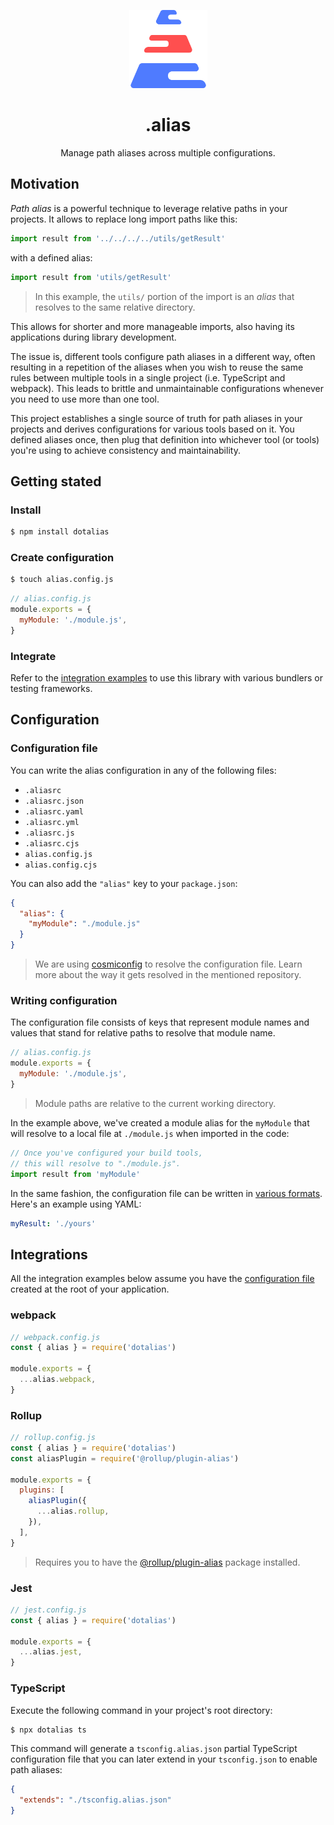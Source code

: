 <p align="center">
  <img src="logo.png" width="125" />
</p>

<h1 align="center">.alias</h1>

<p align="center">
Manage path aliases across multiple configurations.
</p>

## Motivation

_Path alias_ is a powerful technique to leverage relative paths in your projects. It allows to replace long import paths like this:

```js
import result from '../../../../utils/getResult'
```

with a defined alias:

```js
import result from 'utils/getResult'
```

> In this example, the `utils/` portion of the import is an _alias_ that resolves to the same relative directory.

This allows for shorter and more manageable imports, also having its applications during library development.

The issue is, different tools configure path aliases in a different way, often resulting in a repetition of the aliases when you wish to reuse the same rules between multiple tools in a single project (i.e. TypeScript and webpack). This leads to brittle and unmaintainable configurations whenever you need to use more than one tool.

This project establishes a single source of truth for path aliases in your projects and derives configurations for various tools based on it. You defined aliases once, then plug that definition into whichever tool (or tools) you're using to achieve consistency and maintainability.

## Getting stated

### Install

```bash
$ npm install dotalias
```

### Create configuration

```bash
$ touch alias.config.js
```

```js
// alias.config.js
module.exports = {
  myModule: './module.js',
}
```

### Integrate

Refer to the [integration examples](#integrations) to use this library with various bundlers or testing frameworks.

## Configuration

### Configuration file

You can write the alias configuration in any of the following files:

- `.aliasrc`
- `.aliasrc.json`
- `.aliasrc.yaml`
- `.aliasrc.yml`
- `.aliasrc.js`
- `.aliasrc.cjs`
- `alias.config.js`
- `alias.config.cjs`

You can also add the `"alias"` key to your `package.json`:

```json
{
  "alias": {
    "myModule": "./module.js"
  }
}
```

> We are using [cosmiconfig](https://github.com/davidtheclark/cosmiconfig) to resolve the configuration file. Learn more about the way it gets resolved in the mentioned repository.

### Writing configuration

The configuration file consists of keys that represent module names and values that stand for relative paths to resolve that module name.

```js
// alias.config.js
module.exports = {
  myModule: './module.js',
}
```

> Module paths are relative to the current working directory.

In the example above, we've created a module alias for the `myModule` that will resolve to a local file at `./module.js` when imported in the code:

```js
// Once you've configured your build tools,
// this will resolve to "./module.js".
import result from 'myModule'
```

In the same fashion, the configuration file can be written in [various formats](#configuration-file). Here's an example using YAML:

```yaml
myResult: './yours'
```

## Integrations

All the integration examples below assume you have the [configuration file](#configuration-file) created at the root of your application.

### webpack

```js
// webpack.config.js
const { alias } = require('dotalias')

module.exports = {
  ...alias.webpack,
}
```

### Rollup

```js
// rollup.config.js
const { alias } = require('dotalias')
const aliasPlugin = require('@rollup/plugin-alias')

module.exports = {
  plugins: [
    aliasPlugin({
      ...alias.rollup,
    }),
  ],
}
```

> Requires you to have the [@rollup/plugin-alias](https://github.com/rollup/plugins/tree/master/packages/alias) package installed.

### Jest

```js
// jest.config.js
const { alias } = require('dotalias')

module.exports = {
  ...alias.jest,
}
```

### TypeScript

Execute the following command in your project's root directory:

```bash
$ npx dotalias ts
```

This command will generate a `tsconfig.alias.json` partial TypeScript configuration file that you can later extend in your `tsconfig.json` to enable path aliases:

```json
{
  "extends": "./tsconfig.alias.json"
}
```
